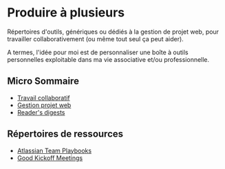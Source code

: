 # Produire à plusieurs

Répertoires d'outils, génériques ou dédiés à la gestion de projet web, pour travailler collaborativement \(ou même tout seul ça peut aider\).

A termes, l'idée pour moi est de personnaliser une boîte à outils personnelles exploitable dans ma vie associative et/ou professionnelle.

## Micro Sommaire

* [Travail collaboratif](collaborative-work/README.md)
* [Gestion projet web](web-project-management/README.md)
* [Reader's digests](readers-digest/README.md)


## Répertoires de ressources

* [Atlassian Team Playbooks](https://www.atlassian.com/team-playbook/plays)
* [Good Kickoff Meetings](http://goodkickoffmeetings.com/)
